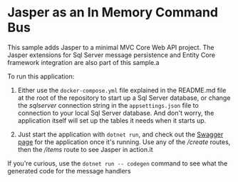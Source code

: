 # Jasper as an In Memory Command Bus

This sample adds Jasper to a minimal MVC Core Web API project. The Jasper extensions
for Sql Server message persistence and Entity Core framework integration are also
part of this sample.a

To run this application:

1. Either use the `docker-compose.yml` file explained in the README.md file at the root of the repository to start
  up a Sql Server database, or change the *sqlserver* connection string in the `appsettings.json` file to connection
  to your local Sql Server database. And don't worry, the application itself will set up the tables it needs when it
  starts up.

1. Just start the application with `dotnet run`, and check out the [Swagger page](http://localhost:5000/swagger) for the application
  once it's running. Use any of the */create* routes, then the */items* route to see Jasper in action.it

If you're curious, use the `dotnet run -- codegen` command to see what the generated code for the message handlers
